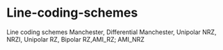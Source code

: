 # Line-coding-schemes
Line coding schemes Manchester, Differential Manchester, Unipolar NRZ,  NRZI, Unipolar RZ, Bipolar RZ,AMI_RZ; AMI_NRZ
